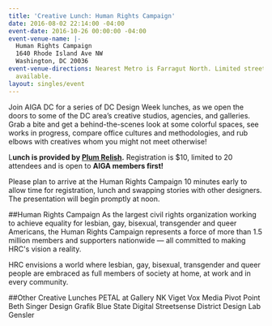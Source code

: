 ```yaml
---
title: 'Creative Lunch: Human Rights Campaign'
date: 2016-08-02 22:14:00 -04:00
event-date: 2016-10-26 00:00:00 -04:00
event-venue-name: |-
  Human Rights Campaign
  1640 Rhode Island Ave NW
  Washington, DC 20036
event-venue-directions: Nearest Metro is Farragut North. Limited street parking is
  available.
layout: singles/event
---
```


Join AIGA DC for a series of DC Design Week lunches, as we open the doors to some of the DC area’s creative studios, agencies, and galleries. Grab a bite and get a behind-the-scenes look at some colorful spaces, see works in progress, compare office cultures and methodologies, and rub elbows with creatives whom you might not meet otherwise!

L**unch is provided by [Plum Relish](https://www.plumrelish.com/).**  Registration is $10, limited to 20 attendees and is open to **AIGA members first!**

Please plan to arrive at the Human Rights Campaign 10 minutes early to allow time for registration, lunch and swapping stories with other designers. The presentation will begin promptly at noon.

##Human Rights Campaign
As the largest civil rights organization working to achieve equality for lesbian, gay, bisexual, transgender and queer Americans, the Human Rights Campaign represents a force of more than 1.5 million members and supporters nationwide — all committed to making HRC's vision a reality.

HRC envisions a world where lesbian, gay, bisexual, transgender and queer people are embraced as full members of society at home, at work and in every community.

##Other Creative Lunches
PETAL at Gallery NK 
Viget 
Vox Media 
Pivot Point 
Beth Singer Design
Grafik 
Blue State Digital 
Streetsense 
District Design Lab 
Gensler